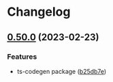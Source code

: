 # Changelog

## [0.50.0](https://github.com/stijnvanhulle/kubb/compare/@kubb/ts-codegen-v0.49.1...@kubb/ts-codegen-v0.50.0) (2023-02-23)


### Features

* ts-codegen package ([b25db7e](https://github.com/stijnvanhulle/kubb/commit/b25db7e9b874dd953f25b1814c4c7db3fbc9ff0b))
